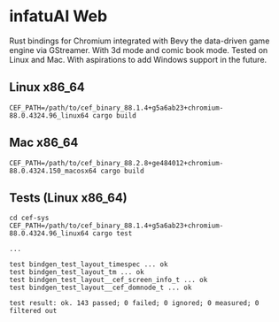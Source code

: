# infatuAI Web

Rust bindings for Chromium integrated with Bevy the data-driven game engine via GStreamer. With 3d mode and comic book mode. Tested on Linux and Mac. With aspirations to add Windows support in the future.

## Linux x86_64

```
CEF_PATH=/path/to/cef_binary_88.1.4+g5a6ab23+chromium-88.0.4324.96_linux64 cargo build
```

## Mac x86_64

```
CEF_PATH=/path/to/cef_binary_88.2.8+ge484012+chromium-88.0.4324.150_macosx64 cargo build
```

## Tests (Linux x86_64)
```
cd cef-sys
CEF_PATH=/path/to/cef_binary_88.1.4+g5a6ab23+chromium-88.0.4324.96_linux64 cargo test

...

test bindgen_test_layout_timespec ... ok
test bindgen_test_layout_tm ... ok
test bindgen_test_layout__cef_screen_info_t ... ok
test bindgen_test_layout__cef_domnode_t ... ok

test result: ok. 143 passed; 0 failed; 0 ignored; 0 measured; 0 filtered out
```

